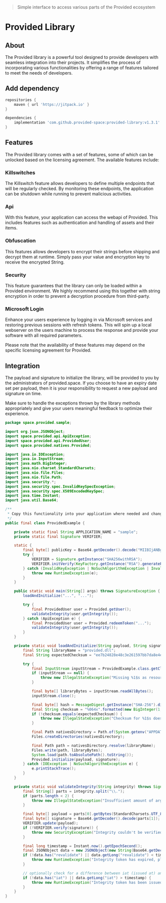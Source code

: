 > Simple interface to access various parts of the Provided ecosystem

# Provided Library
## About
The Provided library is a powerful tool designed to provide developers with seamless integration into their projects. It simplifies the process of incorporating various functionalities by offering a range of features tailored to meet the needs of developers.

## Add dependency
```groovy
repositories {
    maven { url 'https://jitpack.io' }
}

dependencies {
    implementation 'com.github.provided-space:provided-library:v1.3.1'
}
```

## Features
The Provided library comes with a set of features, some of which can be unlocked based on the licensing agreement. The available features include:

### Killswitches
The Killswitch feature allows developers to define multiple endpoints that will be regularly checked. By monitoring these endpoints, the application can be shutdown while running to prevent malicious activities.

### Api
With this feature, your application can access the webapi of Provided.
This includes features such as authentication and handling of assets and their items.

### Obfuscation
This features allows developers to encrypt their strings before shipping and decrypt them at runtime. Simply pass your value and encryption key to receive the encrypted String.

### Security
This feature guarantees that the library can only be loaded within a Provided environment.
We highly recommend using this together with string encryption in order to prevent a decryption procedure from third-party.

### Microsoft Login
Enhance your users experience by logging in via Microsoft services and restoring previous sessions with refresh tokens.
This will spin up a local webserver on the users machine to process the response and provide your software with all required parameters.

Please note that the availability of these features may depend on the specific licensing agreement for Provided.

## Integration
The payload and signature to initialize the library, will be provided to you by the administrators of provided.space.
If you choose to have an expiry date set per payload, then it is your responsibility to request a new payload and signature on time.

Make sure to handle the exceptions thrown by the library methods appropriately and give your users meaningful feedback to optimize their experience.

```java
package space.provided.sample;

import org.json.JSONObject;
import space.provided.api.ApiException;
import space.provided.api.ProvidedUser;
import space.provided.natives.Provided;

import java.io.IOException;
import java.io.InputStream;
import java.math.BigInteger;
import java.nio.charset.StandardCharsets;
import java.nio.file.Files;
import java.nio.file.Path;
import java.security.*;
import java.security.spec.InvalidKeySpecException;
import java.security.spec.X509EncodedKeySpec;
import java.time.Instant;
import java.util.Base64;

/**
 * Copy this functionality into your application where needed and change all dynamic data (app name constant, payload and signature).
 */
public final class ProvidedExample {

    private static final String APPLICATION_NAME = "sample";
    private static final Signature VERIFIER;

    static {
        final byte[] publicKey = Base64.getDecoder().decode("MIIBIjANBgkqhkiG9w0BAQEFAAOCAQ8AMIIBCgKCAQEA0MABmJAqZciwuXDpOnBFDpd0AGBalvHFTT8sGk2PkQUysRcCBm5LPrHAzR8fZccqiYGVnQhnp/EHiTleDIjuiuV/bTksXdjcnYlokoJ+n1mze+tpOtnFhBgMExp9TdEt85Nue/Ai/OSkQ/goOq+Xohv1j7kvlS3J5cUYhbBOi2rGXkhSXozqVScHIoHUaA9+MFhw3iu3OC2jBoQvy8EWhJOShWvgsJZvZl/bW1jsJzWfpLHXPXU/6HdWQQ2GGZKrJ0gT3/V0F1z8Hvmq7jADceYFiU/eIkHsnaPdLKuSCaf7KicpduXoRs38r4bujUmbjO4zH5AeCM4RUD84uMh9ZQIDAQAB");
        try {
            VERIFIER = Signature.getInstance("SHA256withRSA");
            VERIFIER.initVerify(KeyFactory.getInstance("RSA").generatePublic(new X509EncodedKeySpec(publicKey)));
        } catch (InvalidKeyException | NoSuchAlgorithmException | InvalidKeySpecException e) {
            throw new RuntimeException(e);
        }
    }

    public static void main(String[] args) throws SignatureException {
        loadAndInitialize("...", "...");

        try {
            final ProvidedUser user = Provided.getUser();
            validateIntegrity(user.getIntegrity());
        } catch (ApiException e) {
            final ProvidedUser user = Provided.redeemToken("...");
            validateIntegrity(user.getIntegrity());
        }
    }

    private static void loadAndInitialize(String payload, String signature) {
        final String libraryName = "provided.dll";
        final String expectedChecksum = "ee7b24828e48c3e261597bb7da8e4e53aa29692ef4a1499def293b0f8e31359b";

        try {
            final InputStream inputStream = ProvidedExample.class.getClassLoader().getResourceAsStream(libraryName);
            if (inputStream == null) {
                throw new IllegalStateException("Missing %1$s as resource.".formatted(libraryName));
            }

            final byte[] libraryBytes = inputStream.readAllBytes();
            inputStream.close();

            final byte[] hash = MessageDigest.getInstance("SHA-256").digest(libraryBytes);
            final String checksum = "%064x".formatted(new BigInteger(1, hash));
            if (!checksum.equals(expectedChecksum)) {
                throw new IllegalStateException("Checksum for %1$s does not match expectation.".formatted(libraryName));
            }

            final Path nativesDirectory = Path.of(System.getenv("APPDATA"), "Provided", "applications", APPLICATION_NAME, "natives");
            Files.createDirectories(nativesDirectory);

            final Path path = nativesDirectory.resolve(libraryName);
            Files.write(path, libraryBytes);
            System.load(path.toAbsolutePath().toString());
            Provided.initialize(payload, signature);
        } catch (IOException | NoSuchAlgorithmException e) {
            e.printStackTrace();
        }
    }

    private static void validateIntegrity(String integrity) throws SignatureException, SecurityException {
        final String[] parts = integrity.split("\\.");
        if (parts.length < 2) {
            throw new IllegalStateException("Insufficient amount of arguments to validate integrity.");
        }

        final byte[] payload = parts[0].getBytes(StandardCharsets.UTF_8);
        final byte[] signature = Base64.getDecoder().decode(parts[1]);
        VERIFIER.update(payload);
        if (!VERIFIER.verify(signature)) {
            throw new SecurityException("Integrity couldn't be verified due to invalid signature.");
        }

        final long timestamp = Instant.now().getEpochSecond();
        final JSONObject data = new JSONObject(new String(Base64.getDecoder().decode(payload)));
        if (!data.has("revalidate") || data.getLong("revalidate") < timestamp) {
            throw new RuntimeException("Integrity token has expired, please login again.");
        }

        // optionally check for a difference between iat (issued at) and timestamp lower than a certain threshold value.
        if (!data.has("iat") || data.getLong("iat") > timestamp) {
            throw new RuntimeException("Integrity token has been issued out of valid range, please check your system time and login again.");
        }
    }
}
```
